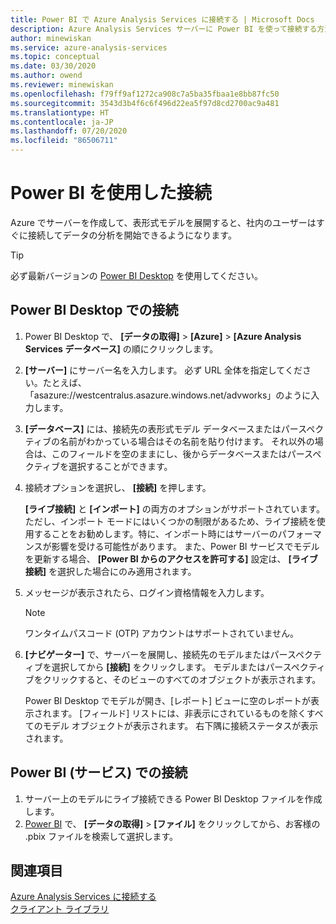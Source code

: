 ```yaml
---
title: Power BI で Azure Analysis Services に接続する | Microsoft Docs
description: Azure Analysis Services サーバーに Power BI を使って接続する方法を説明します。 接続すると、ユーザーはモデル データを探すことができます。
author: minewiskan
ms.service: azure-analysis-services
ms.topic: conceptual
ms.date: 03/30/2020
ms.author: owend
ms.reviewer: minewiskan
ms.openlocfilehash: f79ff9af1272ca908c7a5ba35fbaa1e8bb87fc50
ms.sourcegitcommit: 3543d3b4f6c6f496d22ea5f97d8cd2700ac9a481
ms.translationtype: HT
ms.contentlocale: ja-JP
ms.lasthandoff: 07/20/2020
ms.locfileid: "86506711"
---
```

# <a name="connect-with-power-bi"></a>Power BI を使用した接続

Azure でサーバーを作成して、表形式モデルを展開すると、社内のユーザーはすぐに接続してデータの分析を開始できるようになります。 

> [!TIP]
> 必ず最新バージョンの [Power BI Desktop](https://powerbi.microsoft.com/desktop/) を使用してください。
> 
> 
  
## <a name="connect-in-power-bi-desktop"></a>Power BI Desktop での接続

1. Power BI Desktop で、 **[データの取得]**  >  **[Azure]**  >  **[Azure Analysis Services データベース]** の順にクリックします。

2. **[サーバー]** にサーバー名を入力します。 必ず URL 全体を指定してください。たとえば、「asazure://westcentralus.asazure.windows.net/advworks」のように入力します。

3. **[データベース]** には、接続先の表形式モデル データベースまたはパースペクティブの名前がわかっている場合はその名前を貼り付けます。 それ以外の場合は、このフィールドを空のままにし、後からデータベースまたはパースペクティブを選択することができます。

4. 接続オプションを選択し、 **[接続]** を押します。 

    **[ライブ接続]** と **[インポート]** の両方のオプションがサポートされています。 ただし、インポート モードにはいくつかの制限があるため、ライブ接続を使用することをお勧めします。特に、インポート時にはサーバーのパフォーマンスが影響を受ける可能性があります。 また、Power BI サービスでモデルを更新する場合、 **[Power BI からのアクセスを許可する]** 設定は、 **[ライブ接続]** を選択した場合にのみ適用されます。

5. メッセージが表示されたら、ログイン資格情報を入力します。 

   > [!NOTE]
   > ワンタイムパスコード (OTP) アカウントはサポートされていません。 

6. **[ナビゲーター]** で、サーバーを展開し、接続先のモデルまたはパースペクティブを選択してから **[接続]** をクリックします。 モデルまたはパースペクティブをクリックすると、そのビューのすべてのオブジェクトが表示されます。

    Power BI Desktop でモデルが開き、[レポート] ビューに空のレポートが表示されます。 [フィールド] リストには、非表示にされているものを除くすべてのモデル オブジェクトが表示されます。 右下隅に接続ステータスが表示されます。

## <a name="connect-in-power-bi-service"></a>Power BI (サービス) での接続

1. サーバー上のモデルにライブ接続できる Power BI Desktop ファイルを作成します。
2. [Power BI](https://powerbi.microsoft.com) で、 **[データの取得]**  >  **[ファイル]** をクリックしてから、お客様の .pbix ファイルを検索して選択します。

## <a name="see-also"></a>関連項目
[Azure Analysis Services に接続する](analysis-services-connect.md)   
[クライアント ライブラリ](https://docs.microsoft.com/analysis-services/client-libraries?view=azure-analysis-services-current)

